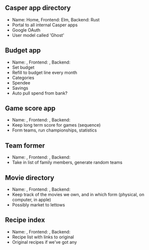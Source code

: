 ## Casper app directory
* Name: Home, Frontend: Elm, Backend: Rust
* Portal to all internal Casper apps
* Google OAuth
* User model called 'Ghost'

## Budget app
* Name: , Frontend: , Backend: 
* Set budget
* Refill to budget line every month
* Categories
* Spendee
* Savings
* Auto pull spend from bank?

## Game score app
* Name: , Frontend: , Backend: 
* Keep long term score for games (sequence)
* Form teams, run championships, statistics

## Team former
* Name: , Frontend: , Backend: 
* Take in list of family members, generate random teams

## Movie directory
* Name: , Frontend: , Backend: 
* Keep track of the movies we own, and in which form (physical, on computer, in apple)
* Possibly market to lettows

## Recipe index
* Name: , Frontend: , Backend: 
* Recipe list with links to original
* Original recipes if we've got any
